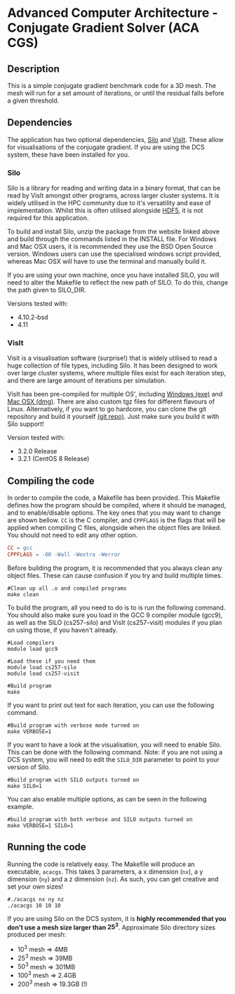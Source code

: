 # Advanced Computer Architecture - Conjugate Gradient Solver (ACA CGS)
## Description
This is a simple conjugate gradient benchmark code for a 3D mesh. The mesh will run for a set amount of iterations, or until the residual falls before a given threshold.

## Dependencies
The application has two optional dependencies, [Silo](https://wci.llnl.gov/simulation/computer-codes/silo) and [VisIt](https://visit-dav.github.io/visit-website/). These allow for visualisations of the conjugate gradient. If you are using the DCS system, these have been installed for you.

### Silo
Silo is a library for reading and writing data in a binary format, that can be read by VisIt amongst other programs, across larger cluster systems. It is widely utilised in the HPC community due to it's versatility and ease of implementation. Whilst this is often utilised alongside [HDF5](https://www.hdfgroup.org/solutions/hdf5/), it is not required for this application.

To build and install Silo, unzip the package from the website linked above and build through the commands listed in the INSTALL file. For Windows and Mac OSX users, it is recommended they use the BSD Open Source version. Windows users can use the specialised windows script provided, whereas Mac OSX will have to use the terminal and manually build it.

If you are using your own machine, once you have installed SILO, you will need to alter the Makefile to reflect the new path of SILO. To do this, change the path given to SILO_DIR.

Versions tested with: 
  * 4.10.2-bsd
  * 4.11


### VisIt
Visit is a visualisation software (surprise!) that is widely utilised to read a huge collection of file types, including Silo. It has been designed to work over large cluster systems, where multiple files exist for each iteration step, and there are large amount of iterations per simulation.

VisIt has been pre-compiled for multiple OS', including [Windows (exe)](https://github.com/visit-dav/visit/releases/download/v3.2.0/visit3.2.0_x64.exe) and [Mac OSX (dmg)](https://github.com/visit-dav/visit/releases/download/v3.2.0/visit3.2.0.darwin-x86_64-10_14.dmg). There are also custom tgz files for different flavours of Linux. Alternatively, if you want to go hardcore, you can clone the git repository and build it yourself [(git repo)](https://github.com/visit-dav/visit). Just make sure you build it with Silo support!

Version tested with:
  * 3.2.0 Release
  * 3.2.1 (CentOS 8 Release)

## Compiling the code
In order to compile the code, a Makefile has been provided. This Makefile defines how the program should be compiled, where it should be managed, and to enable/disable options. The key ones that you may want to change are shown bellow. `CC` is the C compiler, and `CPPFLAGS` is the flags that will be applied when compiling C files, alongside when the object files are linked. You should not need to edit any other option.
```makefile
CC = gcc
CPPFLAGS = -O0 -Wall -Wextra -Werror
```

Before building the program, it is recommended that you always clean any object files. These can cause confusion if you try and build multiple times. 
```shell
#Clean up all .o and compiled programs
make clean
```

To build the program, all you need to do is to is run the following command. You should also make sure you load in the GCC 9 compiler module (gcc9), as well as the SILO (cs257-silo) and VisIt (cs257-visit) modules if you plan on using those, if you haven't already.
```shell
#Load compilers
module load gcc9

#Load these if you need them
module load cs257-silo
module load cs257-visit

#Build program
make
```

If you want to print out text for each iteration, you can use the following command.
```shell
#Build program with verbose mode turned on
make VERBOSE=1
```

If you want to have a look at the visualisation, you will need to enable Silo. This can be done with the following command. Note: if you are not using a DCS system, you will need to edit the `SILO_DIR` parameter to point to your version of Silo.
```shell
#Build program with SILO outputs turned on
make SILO=1
```

You can also enable multiple options, as can be seen in the following example.
```shell
#build program with both verbose and SILO outputs turned on
make VERBOSE=1 SILO=1
```

## Running the code
Running the code is relatively easy. The Makefile will produce an executable, `acacgs`. This takes 3 parameters, a x dimension (`nx`), a y dimension (`ny`) and a z dimension (`nz`). As such, you can get creative and set your own sizes!
```shell
#./acacgs nx ny nz
./acacgs 10 10 10
```

If you are using Silo on the DCS system, it is **highly recommended that you don't use a mesh size larger than $25^3$**.
Approximate Silo directory sizes produced per mesh:
 - $10^3$ mesh => 4MB
 - $25^3$ mesh => 39MB
 - $50^3$ mesh => 301MB
 - $100^3$ mesh => 2.4GB
 - $200^3$ mesh => 19.3GB (!)